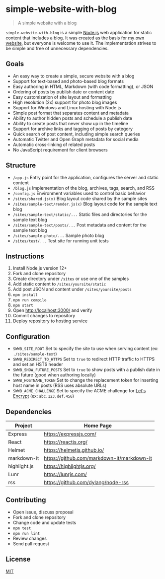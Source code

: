 # simple-website-with-blog

> A simple website with a blog

`simple-website-with-blog` is a simple [Node.js](https://nodejs.org/) web application for static content that includes a blog.
It was created as the basis for [my own website](https://dlaa.me/), but everyone is welcome to use it.
The implementation strives to be simple and free of unnecessary dependencies.

## Goals

- An easy way to create a simple, secure website with a blog
- Support for text-based and photo-based blog formats
- Easy authoring in HTML, Markdown (with code formatting), or JSON
- Ordering of posts by publish date or content date
- Easy customization of site layout and formatting
- High resolution (2x) support for photo blog images
- Support for Windows and Linux hosting with Node.js
- Simple post format that separates content and metadata
- Ability to author hidden posts and schedule a publish date
- Ability to create posts that never show up in the timeline
- Support for archive links and tagging of posts by category
- Quick search of post content, including simple search queries
- Automatic Twitter and Open Graph metadata for social media
- Automatic cross-linking of related posts
- No JavaScript requirement for client browsers

## Structure

- `/app.js` Entry point for the application, configures the server and static content
- `/blog.js` Implementation of the blog, archives, tags, search, and RSS
- `/config.js` Environment variables used to control basic behavior
- `/sites/shared.js(x)` Blog layout code shared by the sample sites
- `/sites/sample-text/render.js(x)` Blog layout code for the sample text blog
- `/sites/sample-text/static/...` Static files and directories for the sample text blog
- `/sites/sample-text/posts/...` Post metadata and content for the sample text blog
- `/sites/sample-photo/...` Sample photo blog
- `/sites/test/...` Test site for running unit tests

## Instructions

1. Install Node.js version 12+
1. Fork and clone repository
1. Create directory under `/sites` or use one of the samples
1. Add static content to `/sites/yoursite/static`
1. Add post JSON and content under `/sites/yoursite/posts`
1. `npm install`
1. `npm run compile`
1. `npm start`
1. Open <http://localhost:3000/> and verify
1. Commit changes to repository
1. Deploy repository to hosting service

## Configuration

- `SWWB_SITE_ROOT` Set to specify the site to use when serving content (ex: `./sites/sample-text`)
- `SWWB_REDIRECT_TO_HTTPS` Set to `true` to redirect HTTP traffic to HTTPS and set an HSTS header
- `SWWB_SHOW_FUTURE_POSTS` Set to `true` to show posts with a publish date in the future (good when authoring locally)
- `SWWB_HOSTNAME_TOKEN` Set to change the replacement token for inserting host name in posts (RSS uses absolute URLs)
- `SWWB_ACME_CHALLENGE` Set to specify the ACME challenge for [Let's Encrypt](https://letsencrypt.org/) (ex: `abc.123,def.456`)

## Dependencies

| Project      | Home Page                                    |
|--------------|----------------------------------------------|
| Express      | <https://expressjs.com/>                     |
| React        | <https://reactjs.org/>                       |
| Helmet       | <https://helmetjs.github.io/>                |
| markdown-it  | <https://github.com/markdown-it/markdown-it> |
| highlight.js | <https://highlightjs.org/>                   |
| Lunr         | <https://lunrjs.com/>                        |
| rss          | <https://github.com/dylang/node-rss>         |

## Contributing

- Open issue, discuss proposal
- Fork and clone repository
- Change code and update tests
- `npm test`
- `npm run lint`
- Review changes
- Send pull request

## License

[MIT](LICENSE)
